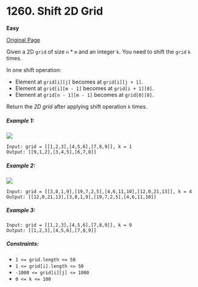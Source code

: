 # 1260. Shift 2D Grid

**Easy**

[Original Page](https://leetcode.com/problems/shift-2d-grid/)

Given a 2D `grid` of size `n` * `m` and an integer `k`. You need to shift the `grid` `k` times.

In one shift operation:

- Element at `grid[i][j]` becomes at `grid[i][j + 1]`.
- Element at `grid[i][m - 1]` becomes at `grid[i + 1][0]`.
- Element at `grid[n - 1][m - 1]` becomes at `grid[0][0]`.

Return the _2D grid_ after applying shift operation `k` times.

##### Example 1:
![](https://assets.leetcode.com/uploads/2019/11/05/e1.png)
```
Input: grid = [[1,2,3],[4,5,6],[7,8,9]], k = 1
Output: [[9,1,2],[3,4,5],[6,7,8]]
```

##### Example 2:
![](https://assets.leetcode.com/uploads/2019/11/05/e2.png)
```
Input: grid = [[3,8,1,9],[19,7,2,5],[4,6,11,10],[12,0,21,13]], k = 4
Output: [[12,0,21,13],[3,8,1,9],[19,7,2,5],[4,6,11,10]]
```

##### Example 3:
```
Input: grid = [[1,2,3],[4,5,6],[7,8,9]], k = 9
Output: [[1,2,3],[4,5,6],[7,8,9]]
```

##### Constraints:
- `1 <= grid.length <= 50`
- `1 <= grid[i].length <= 50`
- `-1000 <= grid[i][j] <= 1000`
- `0 <= k <= 100`

